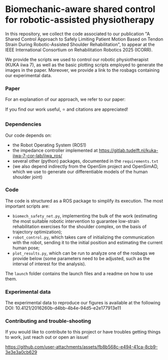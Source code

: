 # Biomechanic-aware shared control for robotic-assisted physiotherapy

In this repository, we collect the code associated to our publication "A Shared Control Approach to Safely Limiting Patient Motion Based on Tendon Strain During Robotic-Assisted Shoulder Rehabilitation", to appear at the IEEE International Consortium on Rehabilitation Robotics 2025 (ICORR).

We provide the scripts we used to control our robotic physiotherapist (KUKA iiwa 7), as well as the basic plotting scripts employed to generate the images in the paper. Moreover, we provide a link to the rosbags containing our experimental data.

### Paper
For an explanation of our approach, we refer to our paper:


If you find our work useful, :star: and citations are appreciated!

### Dependencies
Our code depends on:
- the Robot Operating System (ROS1)
- the impedance controller implemented at https://gitlab.tudelft.nl/kuka-iiwa-7-cor-lab/iiwa_ros/
- several other (python) packages, documented in the `requirements.txt`
- (we also depend indirectly from the OpenSim project and OpenSimAD, which we use to generate our differentiable models of the human shoulder joint)

### Code
The code is structured as a ROS package to simplify its execution. The most important scripts are:
- `biomech_safety_net.py`, implementing the bulk of the work (estimating the most suitable robotic intervention to guarantee low-strain rehabilitation exercises for the shoulder complex, on the basis of trajectory optimization);
- `robot_control.py`, which takes care of initializing the communication with the robot, sending it to the initial position and estimating the current human pose;
- `plot_results.py`, which can be run to analyze one of the rosbags we provide below (some parameters need to be adjusted, such as the interval of interest for the analysis).

The `launch` folder contains the launch files and a readme on how to use them.

### Experimental data
The experimental data to reproduce our figures is available at the following DOI: 10.4121/2016260b-d4bb-4b4e-94d5-e2e177913e11

### Contributing and trouble-shooting
If you would like to contribute to this project or have troubles getting things to work, just reach out or open an issue!

https://github.com/user-attachments/assets/fb8b568c-e494-41ca-8cb9-3e3e3a0cb629
